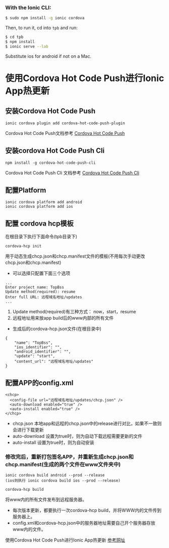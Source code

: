### With the Ionic CLI:

```bash
$ sudo npm install -g ionic cordova
```

Then, to run it, cd into `tpb` and run:

```bash
$ cd tpb
$ npm install
$ ionic serve --lab
```

Substitute ios for android if not on a Mac.

# 使用Cordova Hot Code Push进行Ionic App热更新

## 安装Cordova Hot Code Push
```
ionic cordova plugin add cordova-hot-code-push-plugin
```
Cordova Hot Code Push文档参考 [Cordova Hot Code Push](https://github.com/nordnet/cordova-hot-code-push/wiki)

## 安装cordova Hot Code Push Cli

```
npm install -g cordova-hot-code-push-cli
```
Cordova Hot Code Push Cli 文档参考 [Cordova Hot Code Push Cli](https://github.com/nordnet/cordova-hot-code-push-cli)

## 配置Platform

```
ionic cordova platform add android
ionic cordova platform add ios
```
## 配置 cordova hcp模板
在根目录下执行下面命令(tpb目录下)

```
cordova-hcp init
```
用于动态生成chcp.json和chcp.manifest文件的模板(不用每次手动更改chcp.json和chcp.manifest)
* 可以选择只配置下面三个选项

```
...
Enter project name: TopBss
Update method(required): resume 
Enter full URL: 远程域名地址/updates
...
```
1. Update method(required)有三种方式： now，start，resume
2. 远程地址用来放app build后的www内部的所有文件

* 生成后的cordova-hcp.json文件(在根目录中)

```
{
    "name": "TopBss",
    "ios_identifier": "",
    "android_identifier": "",
    "update": "start",
    "content_url": "远程域名地址/updates"
}
```

## 配置APP的config.xml

```
<chcp>
  <config-file url="远程域名地址/updates/chcp.json" />
  <auto-download enabled="true" />
  <auto-install enabled="true" />
</chcp>
```
* chcp.json 本地app和远程的chcp.json中的release进行对比，如果不一致则会进行下载更新
* auto-download 设置为true时，则为自动下载远程需要更新的文件
* auto-install 设置为true时，则为自动安装

### 修改完后，重新打包签名APP，并重新生成chcp.json和chcp.manifest(生成的两个文件在www文件夹中)

```
ionic cordova build android --prod --release
(ios则执行 ionic cordova build ios --prod --release)

cordova-hcp build
```
将www内的所有文件发布到远程服务器。

* 每次版本更新，都要执行一次cordova-hcp build，并将WWW内的文件传到服务器上。
* config.xml和cordova-hcp.json中的服务器地址需要自己开个服务器存放www内的文件。

使用Cordova Hot Code Push进行Ionic App热更新 [参考网址](https://codepureandsimple.com/implementing-cordova-hot-code-push-in-your-ionic-app-247cda24d6d4)
